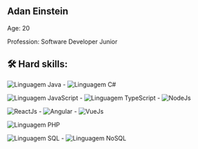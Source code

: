 ## Adan Einstein ###

Age: 20

Profession: Software Developer Junior


## 🛠️ Hard skills:
![Linguagem Java](https://img.shields.io/badge/-Java-orange) - ![Linguagem C#](https://img.shields.io/badge/-C%23-green)

![Linguagem JavaScript](https://img.shields.io/badge/-JavaScript-yellow) - ![Linguagem TypeScript](https://img.shields.io/badge/-TypeScript-blue) - ![NodeJs](https://img.shields.io/badge/-NodeJs-success)

![ReactJs](https://img.shields.io/badge/-ReactJs-blue) - ![Angular](https://img.shields.io/badge/-Angular-red) - ![VueJs](https://img.shields.io/badge/-VueJs-green)

![Linguagem PHP](https://img.shields.io/badge/-PHP-blueviolet)

![Linguagem SQL](https://img.shields.io/badge/-SQL-red) - ![Linguagem NoSQL](https://img.shields.io/badge/-NoSQL-lightgrey)
